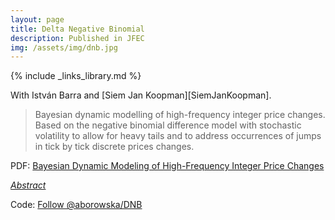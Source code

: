 ```yaml
---
layout: page
title: Delta Negative Binomial
description: Published in JFEC
img: /assets/img/dnb.jpg
---
```

{% include _links_library.md %}

<script type="text/javascript">
 function showhide(id) {
    var e = document.getElementById(id);
    e.style.display = (e.style.display == 'block') ? 'none' : 'block';
 }
</script>

With Istv&aacute;n Barra and [Siem Jan Koopman][SiemJanKoopman]. 

  
> Bayesian dynamic modelling of high-frequency integer price changes. Based on the negative binomial difference model with stochastic volatility to allow for heavy tails and to address occurrences of jumps in tick by tick discrete prices changes.

<i class="fa fa-download fa-lg" aria-hidden="true"></i> PDF: <a class="page-link" href="{{ '/research/Barra, Borowska, Koopman - Bayesian Dynamic Modeling of High-Frequency Integer Price Changes.pdf' | prepend: site.baseurl | prepend: site.url }}">Bayesian Dynamic Modeling of High-Frequency Integer Price Changes</a>

<i class="fa fa-sticky-note" aria-hidden="true"></i> <a href="javascript:showhide('longrun')">_Abstract_</a>
<div id="longrun" style="display:none;">
<p>  <div style="font-size:0.85em; text-align: justify;"> We investigate high-frequency volatility models for analyzing intradaily tick by tick stock price changes using Bayesian estimation procedures. Our key interest is the extraction of intradaily volatility patterns from high-frequency integer price changes. We account for the discrete nature of the data via two different approaches: ordered probit models and discrete distributions. We allow for stochastic volatility by modeling the variance as a stochastic function of time, with intraday periodic patterns. We consider distributions with heavy tails to address occurrences of jumps in tick by tick discrete prices changes. In particular, we introduce a dynamic version of the negative binomial difference model with stochastic volatility. For each model we develop a Markov chain Monte Carlo estimation method that takes advantage of auxiliary mixture representations to facilitate the numerical implementation. This new modeling framework is illustrated by means of tick by tick data for two stocks from the NYSE and for different periods. Different models are compared with each other based on predictive likelihoods. We find evidence in favour of our preferred dynamic negative binomial difference model. </div> </p>
</div>



Code: <a class="github-button" href="https://github.com/aborowska/DNB" data-size="large" aria-label="Follow @aborowska/DNB on GitHub">Follow @aborowska/DNB</a>